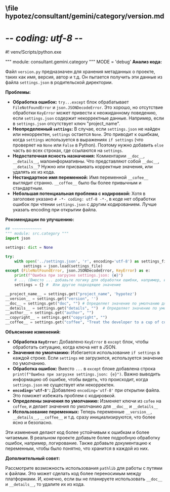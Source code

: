 ## \file hypotez/consultant/gemini/category/version.md
# -*- coding: utf-8 -*-
#! venv/Scripts/python.exe

""" module: consultant.gemini.category """
MODE = 'debug'
**Анализ кода:**

Файл `version.py` предназначен для хранения метаданных о проекте, таких как имя, версия, автор и т.д. Он пытается получить эти данные из файла `settings.json` в родительской директории.

**Проблемы:**

* **Обработка ошибок:**  `try...except` блок обрабатывает `FileNotFoundError` и `json.JSONDecodeError`. Это хорошо, но отсутствие обработки `KeyError` может привести к неожиданному поведению, если `settings.json` содержит некорректные данные.  Например, если в `settings.json` отсутствует ключ "project_name".
* **Неопределенный `settings`:** В случае, если `settings.json` не найден или некорректен, `settings` остается `None`.  Это приводит к ошибкам, когда `settings` используется в выражениях `if settings` (что проверяет на `None` или `False` в Python).  Поэтому нужно добавить `else` часть во всех строках, где ссылаются на `settings`.
* **Недостаточная ясность назначения:**  Комментарии `__doc__`, `__details__`,  малоинформативны. Что представляют собой `__doc__`, `__details__`? Нужно или присваивать корректные значения, или удалять их из кода.
* **Нестандартное имя переменной:** Имя переменной `__cofee__` выглядит странно. `__coffee__` было бы более привычным и стандартным.
* **Небольшая потенциальная проблема с кодировкой:** Хотя в заголовке указано `# -*- coding: utf-8 -*-`, в коде нет обработки ошибок при чтении `settings.json` с другим кодированием. Лучше указать encoding при открытии файла.


**Рекомендации по улучшению:**

```python
## ~~~~~~~~~~~~~
""" module: src.category """
import json

settings: dict = None

try:
    with open('../settings.json', 'r', encoding='utf-8') as settings_file:
        settings = json.load(settings_file)
except (FileNotFoundError, json.JSONDecodeError, KeyError) as e:
    print(f"Ошибка при загрузке settings.json: {e}")
    # ... (Вместо ... добавьте логику для обработки ошибки, например, использовать значения по умолчанию)
    settings = {} #  Или другое подходящее значение

__project_name__ = settings.get("project_name", 'hypotez')
__version__ = settings.get("version", '')
__doc__ = settings.get("doc", "") # Определяет значение по умолчанию для __doc__
__details__ = settings.get("details", "")  # Определяет значение по умолчанию для __details__
__author__ = settings.get("author", "")
__copyright__ = settings.get("copyright", "")
__coffee__ = settings.get("coffee", "Treat the developer to a cup of coffee for boosting enthusiasm in development: https://boosty.to/hypo69")

```

**Объяснение изменений:**

* **Обработка `KeyError`:** Добавлено `KeyError` в `except` блок, чтобы обработать ситуацию, когда ключа нет в JSON.
* **Значения по умолчанию:**  Избегается использование `if settings` в каждой строке. Если `settings` не загрузился, используется значение по умолчанию.
* **Обработка ошибок:**  Вместо `...` в `except` блоке добавлена строка `print(f"Ошибка при загрузке settings.json: {e}")`. Важно выводить информацию об ошибке, чтобы видеть, что происходит, когда `settings.json` не существует или некорректен.
* **`encoding='utf-8'`:** Добавлено `encoding='utf-8'` при открытии файла. Это поможет избежать проблем с кодировкой.
* **Определены значения по умолчанию:** Изменяет ключи из `cofee` на `coffee`, и делает значения по умолчанию для `__doc__` и `__details__`
* **Использование переменных:** Теперь переменные `__version__`,  `__details__`, `__coffee__` и т.д. сразу инициализируются, что более ясно и безопасно.


Эти изменения делают код более устойчивым к ошибкам и более читаемым.  В реальном проекте добавьте более подробную обработку ошибок, например, логирование.  Также добавьте документацию к переменным, чтобы было понятно, что хранится в каждой из них.


**Дополнительный совет:**

Рассмотрите возможность использования `pathlib` для работы с путями к файлам. Это может сделать код более переносимым между платформами.  И, конечно, если вы не планируете использовать `__doc__` и `__details__`, то удалите их из кода.